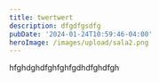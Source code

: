 ```yaml
---
title: twertwert
description: dfgdfgsdfg
pubDate: '2024-01-24T10:59:46-04:00'
heroImage: /images/upload/sala2.png
---
```

hfghdghdfghfghfgdhdfghdfgh
